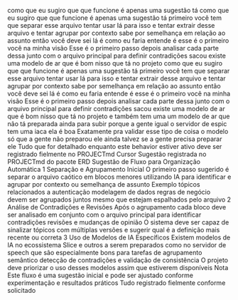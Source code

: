 como que eu sugiro que que funcione é apenas uma sugestão tá como que eu sugiro que que funcione é apenas uma sugestão tá primeiro você tem que separar esse arquivo tentar usar Iá para isso e tentar extrair desse arquivo e tentar agrupar por contexto sabe por semelhança em relação ao assunto então você deve sei lá é como eu faria entende é esse é o primeiro você na minha visão Esse é o primeiro passo depois analisar cada parte dessa junto com o arquivo principal para definir contradições sacou existe uma modelo de ar que é bom nisso que tá no projeto como que eu sugiro que que funcione é apenas uma sugestão tá primeiro você tem que separar esse arquivo tentar usar Iá para isso e tentar extrair desse arquivo e tentar agrupar por contexto sabe por semelhança em relação ao assunto então você deve sei lá é como eu faria entende é esse é o primeiro você na minha visão Esse é o primeiro passo depois analisar cada parte dessa junto com o arquivo principal para definir contradições sacou existe uma modelo de ar que é bom nisso que tá no projeto e também tem uma um modelo de ar que não tá preparada ainda para subir porque a gente igual o servidor de espic tem uma iaca ela é boa Exatamente pra validar esse tipo de coisa o modelo só que a gente não preparou ele ainda talvez se a gente precisa preparar ele
Tudo que for detalhado enquanto este behavior estiver ativo deve ser registrado fielmente no PROJECTmd
Cursor
 Sugestão registrada no PROJECTmd do pacote ERD
 Sugestão de Fluxo para Organização Automática
 1 Separação e Agrupamento Inicial
O primeiro passo sugerido é separar o arquivo caótico em blocos menores utilizando IA para identificar e agrupar por contexto ou semelhança de assunto
 Exemplo tópicos relacionados a autenticação modelagem de dados regras de negócio devem ser agrupados juntos mesmo que estejam espalhados pelo arquivo
 2 Análise de Contradições e Revisões
Após o agrupamento cada bloco deve ser analisado em conjunto com o arquivo principal para identificar contradições revisões e mudanças de opinião
 O sistema deve ser capaz de sinalizar tópicos com múltiplas versões e sugerir qual é a definição mais recente ou correta
 3 Uso de Modelos de IA Específicos
Existem modelos de IA no ecossistema Slice e outros a serem preparados como no servidor de speech que são especialmente bons para tarefas de agrupamento semântico detecção de contradições e validação de consistência
 O projeto deve priorizar o uso desses modelos assim que estiverem disponíveis
 Nota
Este fluxo é uma sugestão inicial e pode ser ajustado conforme experimentação e resultados práticos
Tudo registrado fielmente conforme solicitado